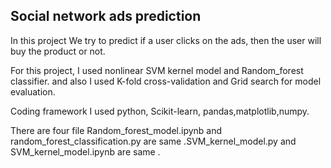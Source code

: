 ## Social network ads prediction

In this project We try to predict if a user clicks on the ads, then the user will buy the product or not.

For this project, I used nonlinear SVM kernel model and Random_forest classifier. and also I used K-fold cross-validation and Grid search for model evaluation.

Coding framework I used python, Scikit-learn, pandas,matplotlib,numpy.

There are four file Random_forest_model.ipynb and random_forest_classification.py  are same .SVM_kernel_model.py and SVM_kernel_model.ipynb are same . 



